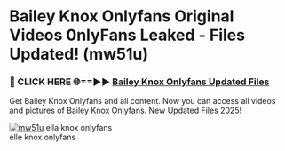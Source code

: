 # Bailey Knox Onlyfans Original Videos 0nlyFans Leaked - Files Updated! (mw51u)

<h3>🔴 CLICK HERE 🌐==►► <a href="https://tinyurl.com/2jnfzry5" rel="nofollow">Bailey Knox Onlyfans Updated Files</a></h3>

Get Bailey Knox Onlyfans and all content. Now you can access all videos and pictures of Bailey Knox Onlyfans. New Updated Files 2025!

[![mw51u](https://i.imgur.com/GyGTBgg.gif)](https://tinyurl.com/2jnfzry5)
ella knox onlyfans<br>
elle knox onlyfans